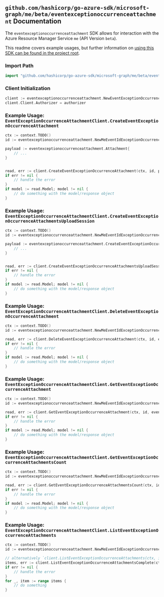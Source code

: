 
## `github.com/hashicorp/go-azure-sdk/microsoft-graph/me/beta/eventexceptionoccurrenceattachment` Documentation

The `eventexceptionoccurrenceattachment` SDK allows for interaction with the Azure Resource Manager Service `me` (API Version `beta`).

This readme covers example usages, but further information on [using this SDK can be found in the project root](https://github.com/hashicorp/go-azure-sdk/tree/main/docs).

### Import Path

```go
import "github.com/hashicorp/go-azure-sdk/microsoft-graph/me/beta/eventexceptionoccurrenceattachment"
```


### Client Initialization

```go
client := eventexceptionoccurrenceattachment.NewEventExceptionOccurrenceAttachmentClientWithBaseURI("https://management.azure.com")
client.Client.Authorizer = authorizer
```


### Example Usage: `EventExceptionOccurrenceAttachmentClient.CreateEventExceptionOccurrenceAttachment`

```go
ctx := context.TODO()
id := eventexceptionoccurrenceattachment.NewMeEventIdExceptionOccurrenceID("eventIdValue", "eventId1Value")

payload := eventexceptionoccurrenceattachment.Attachment{
	// ...
}


read, err := client.CreateEventExceptionOccurrenceAttachment(ctx, id, payload)
if err != nil {
	// handle the error
}
if model := read.Model; model != nil {
	// do something with the model/response object
}
```


### Example Usage: `EventExceptionOccurrenceAttachmentClient.CreateEventExceptionOccurrenceAttachmentsUploadSession`

```go
ctx := context.TODO()
id := eventexceptionoccurrenceattachment.NewMeEventIdExceptionOccurrenceID("eventIdValue", "eventId1Value")

payload := eventexceptionoccurrenceattachment.CreateEventExceptionOccurrenceAttachmentsUploadSessionRequest{
	// ...
}


read, err := client.CreateEventExceptionOccurrenceAttachmentsUploadSession(ctx, id, payload)
if err != nil {
	// handle the error
}
if model := read.Model; model != nil {
	// do something with the model/response object
}
```


### Example Usage: `EventExceptionOccurrenceAttachmentClient.DeleteEventExceptionOccurrenceAttachment`

```go
ctx := context.TODO()
id := eventexceptionoccurrenceattachment.NewMeEventIdExceptionOccurrenceIdAttachmentID("eventIdValue", "eventId1Value", "attachmentIdValue")

read, err := client.DeleteEventExceptionOccurrenceAttachment(ctx, id, eventexceptionoccurrenceattachment.DefaultDeleteEventExceptionOccurrenceAttachmentOperationOptions())
if err != nil {
	// handle the error
}
if model := read.Model; model != nil {
	// do something with the model/response object
}
```


### Example Usage: `EventExceptionOccurrenceAttachmentClient.GetEventExceptionOccurrenceAttachment`

```go
ctx := context.TODO()
id := eventexceptionoccurrenceattachment.NewMeEventIdExceptionOccurrenceIdAttachmentID("eventIdValue", "eventId1Value", "attachmentIdValue")

read, err := client.GetEventExceptionOccurrenceAttachment(ctx, id, eventexceptionoccurrenceattachment.DefaultGetEventExceptionOccurrenceAttachmentOperationOptions())
if err != nil {
	// handle the error
}
if model := read.Model; model != nil {
	// do something with the model/response object
}
```


### Example Usage: `EventExceptionOccurrenceAttachmentClient.GetEventExceptionOccurrenceAttachmentsCount`

```go
ctx := context.TODO()
id := eventexceptionoccurrenceattachment.NewMeEventIdExceptionOccurrenceID("eventIdValue", "eventId1Value")

read, err := client.GetEventExceptionOccurrenceAttachmentsCount(ctx, id, eventexceptionoccurrenceattachment.DefaultGetEventExceptionOccurrenceAttachmentsCountOperationOptions())
if err != nil {
	// handle the error
}
if model := read.Model; model != nil {
	// do something with the model/response object
}
```


### Example Usage: `EventExceptionOccurrenceAttachmentClient.ListEventExceptionOccurrenceAttachments`

```go
ctx := context.TODO()
id := eventexceptionoccurrenceattachment.NewMeEventIdExceptionOccurrenceID("eventIdValue", "eventId1Value")

// alternatively `client.ListEventExceptionOccurrenceAttachments(ctx, id, eventexceptionoccurrenceattachment.DefaultListEventExceptionOccurrenceAttachmentsOperationOptions())` can be used to do batched pagination
items, err := client.ListEventExceptionOccurrenceAttachmentsComplete(ctx, id, eventexceptionoccurrenceattachment.DefaultListEventExceptionOccurrenceAttachmentsOperationOptions())
if err != nil {
	// handle the error
}
for _, item := range items {
	// do something
}
```
